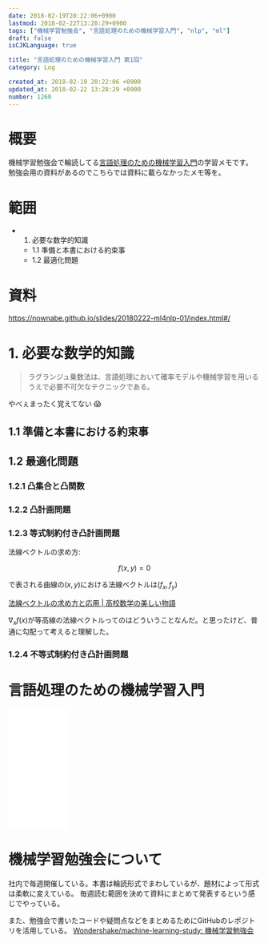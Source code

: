 ```yaml
---
date: 2018-02-19T20:22:06+0900
lastmod: 2018-02-22T13:28:29+0900
tags: ["機械学習勉強会", "言語処理のための機械学習入門", "nlp", "ml"]
draft: false
isCJKLanguage: true

title: "言語処理のための機械学習入門 第1回"
category: Log

created_at: 2018-02-19 20:22:06 +0900
updated_at: 2018-02-22 13:28:29 +0900
number: 1260
---
```


# 概要
機械学習勉強会で輪読してる[言語処理のための機械学習入門](http://amzn.to/2BFQSee)の学習メモです。
勉強会用の資料があるのでこちらでは資料に載らなかったメモ等を。

# 範囲
* 1. 必要な数学的知識
    * 1.1 準備と本書における約束事
    * 1.2 最適化問題

# 資料
https://nownabe.github.io/slides/20180222-ml4nlp-01/index.html#/


# 1. 必要な数学的知識

> ラグランジュ乗数法は、言語処理において確率モデルや機械学習を用いるうえで必要不可欠なテクニックである。

やべぇまったく覚えてない :scream:

## 1.1 準備と本書における約束事

## 1.2 最適化問題

### 1.2.1 凸集合と凸関数
### 1.2.2 凸計画問題
### 1.2.3 等式制約付き凸計画問題

法線ベクトルの求め方: 

```math
f(x, y) = 0
```

で表される曲線の$(x, y)$における法線ベクトルは$(f_x, f_y)$

[法線ベクトルの求め方と応用 | 高校数学の美しい物語](https://mathtrain.jp/gradient)

$\nabla_x f(x)$が等高線の法線ベクトルってのはどういうことなんだ。と思ったけど、普通に勾配って考えると理解した。

### 1.2.4 不等式制約付き凸計画問題

# 言語処理のための機械学習入門
<iframe style="width:120px;height:240px;" marginwidth="0" marginheight="0" scrolling="no" frameborder="0" src="//rcm-fe.amazon-adsystem.com/e/cm?lt1=_blank&bc1=000000&IS2=1&bg1=FFFFFF&fc1=000000&lc1=0000FF&t=nownabe0c-22&o=9&p=8&l=as4&m=amazon&f=ifr&ref=as_ss_li_til&asins=4339027510&linkId=1c6291b86381f20d113796257356ef1b"></iframe>

# 機械学習勉強会について
社内で毎週開催している。本書は輪読形式でまわしているが、題材によって形式は柔軟に変えている。
毎週読む範囲を決めて資料にまとめて発表するという感じでやっている。

また、勉強会で書いたコードや疑問点などをまとめるためにGitHubのレポジトリを活用している。
[Wondershake/machine-learning-study: 機械学習勉強会](https://github.com/Wondershake/machine-learning-study)

```math
```
